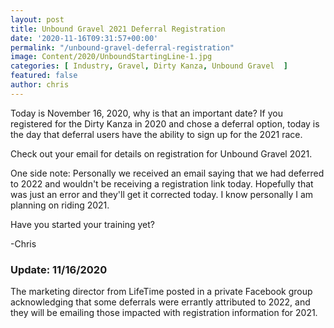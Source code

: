 ```yaml
---
layout: post
title: Unbound Gravel 2021 Deferral Registration
date: '2020-11-16T09:31:57+00:00'
permalink: "/unbound-gravel-deferral-registration"
image: Content/2020/UnboundStartingLine-1.jpg
categories: [ Industry, Gravel, Dirty Kanza, Unbound Gravel  ]
featured: false
author: chris
---
```


Today is November 16, 2020, why is that an important date? If you registered for the Dirty Kanza in 2020 and chose a deferral option, today is the day that deferral users have the ability to sign up for the 2021 race. 

Check out your email for details on registration for Unbound Gravel 2021. 

One side note: Personally we received an email saying that we had deferred to 2022 and wouldn't be receiving a registration link today. Hopefully that was just an error and they'll get it corrected today. I know personally I am planning on riding 2021.

Have you started your training yet?

-Chris


### Update: 11/16/2020 

The marketing director from LifeTime posted in a private Facebook group acknowledging that some deferrals were errantly attributed to 2022, and they will be emailing those impacted with registration information for 2021.



